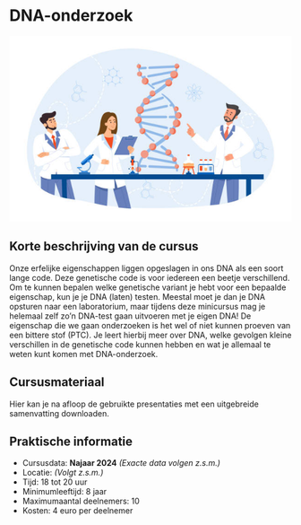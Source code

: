 # DNA-onderzoek

![DNA](dna.jpg)

## Korte beschrijving van de cursus
Onze erfelijke eigenschappen liggen opgeslagen in ons DNA als een soort lange code. Deze genetische code is voor iedereen een beetje verschillend. Om te kunnen bepalen welke genetische variant je hebt voor een bepaalde eigenschap, kun je je DNA (laten) testen. Meestal moet je dan je DNA opsturen naar een laboratorium, maar tijdens deze minicursus mag je helemaal zelf zo’n DNA-test gaan uitvoeren met je eigen DNA! De eigenschap die we gaan onderzoeken is het wel of niet kunnen proeven van een bittere stof (PTC). Je leert hierbij meer over DNA, welke gevolgen kleine verschillen in de genetische code kunnen hebben en wat je allemaal te weten kunt komen met DNA-onderzoek.

## Cursusmateriaal
Hier kan je na afloop de gebruikte presentaties met een uitgebreide samenvatting downloaden.

## Praktische informatie
- Cursusdata: **Najaar 2024** *(Exacte data volgen z.s.m.)*
- Locatie: *(Volgt z.s.m.)*
- Tijd: 18 tot 20 uur
- Minimumleeftijd: 8 jaar
- Maximumaantal deelnemers: 10
- Kosten: 4 euro per deelnemer
